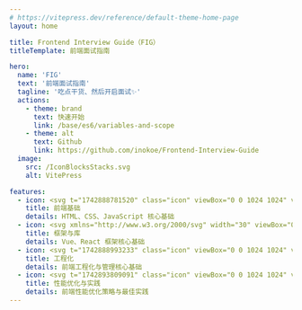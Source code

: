 ```yaml
---
# https://vitepress.dev/reference/default-theme-home-page
layout: home

title: Frontend Interview Guide（FIG）
titleTemplate: 前端面试指南

hero:
  name: 'FIG'
  text: '前端面试指南'
  tagline: '吃点干货、然后开启面试✨'
  actions:
    - theme: brand
      text: 快速开始
      link: /base/es6/variables-and-scope
    - theme: alt
      text: Github
      link: https://github.com/inokoe/Frontend-Interview-Guide
  image:
    src: /IconBlocksStacks.svg
    alt: VitePress

features:
  - icon: <svg t="1742888781520" class="icon" viewBox="0 0 1024 1024" version="1.1" xmlns="http://www.w3.org/2000/svg" p-id="1500" width="30"><path d="M145.6 0c-44.8 0-80 36.8-80 81.6v860.8c0 44.8 35.2 81.6 80 81.6h732.8c44.8 0 81.6-36.8 81.6-81.6V324.8L657.6 0h-512z" fill="#F7622C" p-id="1501"></path><path d="M960 326.4v16H755.2s-100.8-20.8-99.2-108.8c0 0 4.8 92.8 97.6 92.8H960z" fill="#F54921" p-id="1502"></path><path d="M657.6 0v233.6c0 25.6 17.6 92.8 97.6 92.8H960L657.6 0z" fill="#FFFFFF" p-id="1503"></path><path d="M366.4 812.8h-4.8L240 758.4c-8-3.2-12.8-11.2-12.8-20.8 0-8 4.8-16 12.8-19.2l121.6-54.4c1.6 0 3.2-1.6 4.8-1.6 8 0 14.4 6.4 14.4 14.4 0 6.4-3.2 11.2-8 14.4l-112 48 112 46.4c4.8 3.2 8 8 8 14.4 0 8-6.4 12.8-14.4 12.8z m136-176L432 849.6c-3.2 6.4-8 9.6-14.4 9.6-9.6 0-16-6.4-16-14.4 0-1.6 1.6-3.2 1.6-4.8l70.4-211.2c3.2-6.4 8-11.2 14.4-11.2 9.6 0 14.4 6.4 14.4 14.4v4.8z m163.2 121.6L544 812.8h-4.8c-8 0-14.4-4.8-14.4-12.8 0-6.4 3.2-11.2 8-14.4l113.6-46.4-113.6-48c-4.8-3.2-8-8-8-14.4 0-8 6.4-14.4 14.4-14.4 1.6 0 3.2 1.6 4.8 1.6l121.6 54.4c8 3.2 12.8 11.2 12.8 19.2 0 9.6-4.8 17.6-12.8 20.8z" fill="#FFFFFF" p-id="1504"></path></svg>
    title: 前端基础
    details: HTML、CSS、JavaScript 核心基础
  - icon: <svg xmlns="http://www.w3.org/2000/svg" width="30" viewBox="0 0 256 220.8"><path fill="#41B883" d="M204.8 0H256L128 220.8 0 0h97.92L128 51.2 157.44 0h47.36Z"/><path fill="#41B883" d="m0 0 128 220.8L256 0h-51.2L128 132.48 50.56 0H0Z"/><path fill="#35495E" d="M50.56 0 128 133.12 204.8 0h-47.36L128 51.2 97.92 0H50.56Z"/></svg>
    title: 框架与库
    details: Vue、React 框架核心基础
  - icon: <svg t="1742888993233" class="icon" viewBox="0 0 1024 1024" version="1.1" xmlns="http://www.w3.org/2000/svg" p-id="6475" width="30"><path d="M298.666667 85.333333v469.333334h128v384l298.666666-512h-170.666666l170.666666-341.333334H298.666667z" fill="#FFAB00" p-id="6476"></path></svg>
    title: 工程化
    details: 前端工程化与管理核心基础
  - icon: <svg t="1742893809091" class="icon" viewBox="0 0 1024 1024" version="1.1" xmlns="http://www.w3.org/2000/svg" p-id="5983" width="30"><path d="M498.1 511.8m-348.1 0a348.1 348.1 0 1 0 696.2 0 348.1 348.1 0 1 0-696.2 0Z" fill="#E5ECFF" p-id="5984"></path><path d="M415.3 743.9c-99.5-49.7-240.4-41.4-149.2-232.1 31.8-66.6-28.2-99.4-98.3-109.8-11.5 34.5-17.8 71.4-17.8 109.8 0 185.1 144.5 336.3 326.8 347.4 3.3-37.6-5.1-87.1-61.5-115.3zM630.8 487s41.4 49.7-24.9 66.3c-66.3 16.6-107.7 49.7-91.2 116s0 66.3 91.2 58 116-91.2 116-107.7c0-16.6 24.9-107.7-24.9-132.6-49.7-24.9-58-41.5-66.2 0z" fill="#5B79FB" p-id="5985"></path><path d="M957.9 440.1c-6.3-45.3-59.4-77.8-153.5-94.1h-0.2c6.5 12 12.3 24.4 17.4 37.2 61.7 13.7 99.9 36.1 103.5 61.5 4 28.4-34.6 65.1-103.3 98.2-76.2 36.8-180.7 65.8-294.2 81.7-113.5 15.9-221.9 16.7-305.3 2.3-75.1-13-122.4-37.7-126.3-66-2.9-20.9 17.3-46.3 55.7-71.5-0.2-0.3-0.5-0.5-0.7-0.7 0.9-13.9 2.7-27.5 5.2-40.8-66.5 37.4-98.6 77.8-93 117.7 6.3 45.3 59.4 77.8 153.5 94.1 41.4 7.1 88.5 10.7 139.1 10.7 55.5 0 115.3-4.3 176.4-12.8 116.8-16.4 224.7-46.4 304-84.7 85.9-41.6 128-87.5 121.7-132.8z" fill="#FF7E71" p-id="5986"></path><path d="M514.9 164.1c-5.5-0.2-11.1-0.4-16.7-0.4-125.4 0-235.2 66.3-296.5 165.7 53.4-0.6 97.9-25.6 110.5-59.3 9.3 0.9 18.8 1.4 28.5 1.4 59.3 0 111.9-17.4 145.1-44.3 9.1 6.9 22.4 11.2 37.2 11.2 0.6 0 1.1 0 1.6-0.1 5.4 26 29.6 98.3 130.6 95.8 0 0 61.5-1.5 90.1 123 0 0 64.1 25.6 81.9-58.8C781.9 266.8 660.1 171 514.9 164.1z" fill="#A4BEFF" p-id="5987"></path><path d="M440.1 358.5a33.2 29 0 1 0 66.4 0 33.2 29 0 1 0-66.4 0Z" fill="#83A4FF" p-id="5988"></path><path d="M536.418053 368.541887a20.7 12.4 36.079 1 0 14.604724-20.043504 20.7 12.4 36.079 1 0-14.604724 20.043504Z" fill="#A4BEFF" p-id="5989"></path></svg>
    title: 性能优化与实践
    details: 前端性能优化策略与最佳实践
---
```

